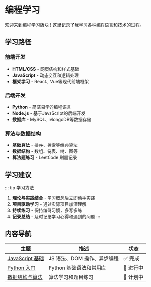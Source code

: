 # 编程学习

欢迎来到编程学习版块！这里记录了我学习各种编程语言和技术的过程。

## 学习路径

### 前端开发
- **HTML/CSS** - 网页结构和样式基础
- **JavaScript** - 动态交互和逻辑处理
- **框架学习** - React、Vue等现代前端框架

### 后端开发
- **Python** - 简洁易学的编程语言
- **Node.js** - 基于JavaScript的后端开发
- **数据库** - MySQL、MongoDB等数据存储

### 算法与数据结构
- **基础算法** - 排序、搜索等经典算法
- **数据结构** - 数组、链表、树、图等
- **算法题练习** - LeetCode 刷题记录

## 学习建议

::: tip 学习方法
1. **理论与实践结合** - 学习概念后立即动手实践
2. **项目驱动学习** - 通过实际项目加深理解
3. **持续练习** - 保持编码习惯，多写多练
4. **记录总结** - 及时记录学习心得和遇到的问题
:::

## 内容导航

| 主题                                   | 描述                        | 状态     |
| -------------------------------------- | --------------------------- | -------- |
| [JavaScript 基础](./javascript-basics) | JS 语法、DOM 操作、异步编程 | ✅ 完成   |
| [Python 入门](./python-intro)          | Python 基础语法和常用库     | 🚧 进行中 |
| [数据结构与算法](./data-structures)    | 算法学习和题目练习          | 📝 计划中 |

